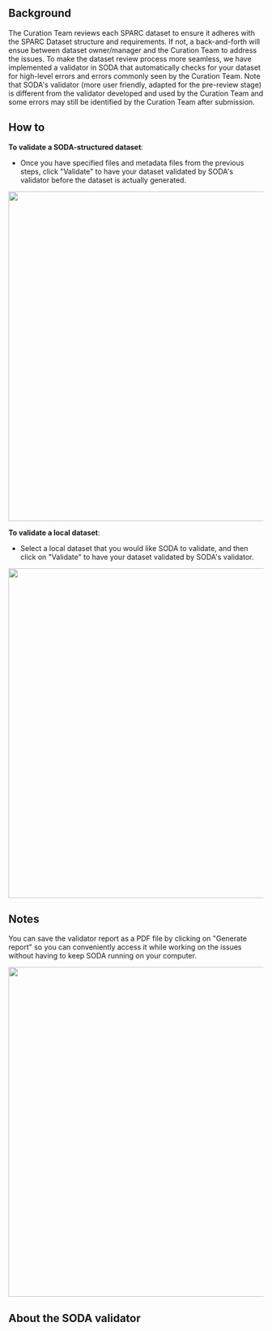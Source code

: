 ## Background

The Curation Team reviews each SPARC dataset to ensure it adheres with the SPARC Dataset structure and requirements. If not, a back-and-forth will ensue between dataset owner/manager and the Curation Team to address the issues. To make the dataset review process more seamless, we have implemented a validator in SODA that automatically checks for your dataset for high-level errors and errors commonly seen by the Curation Team. Note that SODA's validator (more user friendly, adapted for the pre-review stage) is different from the validator developed and used by the Curation Team and some errors may still be identified by the Curation Team after submission.

## How to

**To validate a SODA-structured dataset**:
- Once you have specified files and metadata files from the previous steps, click "Validate" to have your dataset validated by SODA's validator before the dataset is actually generated.

<p align="center">
<img src="https://github.com/bvhpatel/SODA/raw/master/docs/documentation/Prepare-dataset/Validate-datasets/validate-SODA-files.gif" width="650">
</p>

**To validate a local dataset**:
- Select a local dataset that you would like SODA to validate, and then click on "Validate" to have your dataset validated by SODA's validator.

<p align="center">
<img src="https://github.com/bvhpatel/SODA/raw/master/docs/documentation/Prepare-dataset/Validate-datasets/validator-local.gif" width="650">
</p>

## Notes

You can save the validator report as a PDF file by clicking on "Generate report" so you can conveniently access it while working on the issues without having to keep SODA running on your computer. 

<p align="center">
<img src="https://github.com/bvhpatel/SODA/raw/master/docs/documentation/Prepare-dataset/Validate-datasets/save-validator-report.gif" width="650">
</p>

## About the SODA validator

